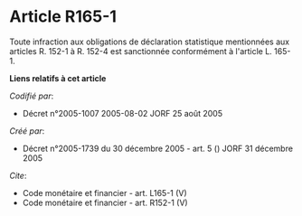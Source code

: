 # Article R165-1

Toute infraction aux obligations de déclaration statistique mentionnées aux articles R. 152-1 à R. 152-4 est sanctionnée
conformément à l'article L. 165-1.

**Liens relatifs à cet article**

_Codifié par_:

  - Décret n°2005-1007 2005-08-02 JORF 25 août 2005

_Créé par_:

  - Décret n°2005-1739 du 30 décembre 2005 - art. 5 () JORF 31 décembre 2005

_Cite_:

  - Code monétaire et financier - art. L165-1 (V)
  - Code monétaire et financier - art. R152-1 (V)

